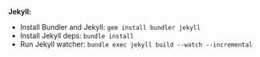 **Jekyll:**

* Install Bundler and Jekyll: `gem install bundler jekyll`
* Install Jekyll deps: `bundle install`
* Run Jekyll watcher: `bundle exec jekyll build --watch --incremental`